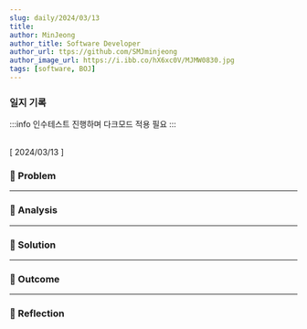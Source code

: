 ```yaml
---
slug: daily/2024/03/13
title: 
author: MinJeong
author_title: Software Developer
author_url: ttps://github.com/SMJminjeong
author_image_url: https://i.ibb.co/hX6xc0V/MJMW0830.jpg
tags: [software, BOJ]
---
```


### 일지 기록

:::info
인수테스트 진행하며 다크모드 적용 필요
:::

<br/>
[ 2024/03/13 ]

### 🧐 Problem

---

### 👀 Analysis



---

### 🌈 Solution

---

### 🎯 Outcome


---

### 👼 Reflection
